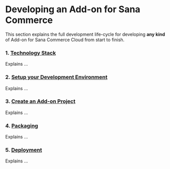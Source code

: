 # Developing an Add-on for Sana Commerce

This section explains the full development life-cycle for developing **any kind** of Add-on for Sana Commerce Cloud from start to finish.

### 1. [Technology Stack](technology-stack.md)
Explains ...

### 2. [Setup your Development Environment](environment-setup.md)
Explains ...

### 3. [Create an Add-on Project](create-new-add-on.md)
Explains ...

### 4. [Packaging](packaging.md)
Explains ...

### 5. [Deployment](deployment.md)
Explains ...